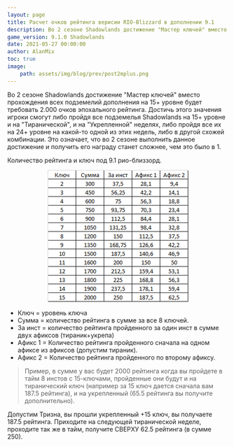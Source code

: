 ```yaml
---
layout: page
title: Расчет очков рейтинга верисии RIO-Blizzard в дополнении 9.1
description: Во 2 сезоне Shadowlands достижение "Мастер ключей" вместо прохождения всех подземелий дополнения на 15+ уровне будет требовать 2.000 очков эпохального рейтинга. Достичь этого значения игроки смогут либо пройдя все подземелья Shadowlands на 15+ уровне и на "Тиранической", и на "Укрепленной" неделях, либо пройдя все их на 24+ уровне на какой-то одной из этих недель, либо в другой схожей комбинации. Это означает, что во 2 сезоне выполнить данное достижение и получить его награду станет сложнее, чем это было в 1
game_version: 9.1.0 Shadowlands
date: 2021-05-27 00:00:00 
author: AlanMix
toc: true
image:
    path: assets/img/blog/prev/post2mplus.png
---
```


Во 2 сезоне Shadowlands достижение "Мастер ключей" вместо прохождения всех подземелий дополнения на 15+ уровне будет требовать 2.000 очков эпохального рейтинга. Достичь этого значения игроки смогут либо пройдя все подземелья Shadowlands на 15+ уровне и на "Тиранической", и на "Укрепленной" неделях, либо пройдя все их на 24+ уровне на какой-то одной из этих недель, либо в другой схожей комбинации. Это означает, что во 2 сезоне выполнить данное достижение и получить его награду станет сложнее, чем это было в 1.

Количество рейтинга и ключ под 9.1 рио-близзорд.

<p align="center">
<img src="/assets/img/blog/prev/post2mplus.png" > 
</p>

* Ключ = уровень ключа 
* Сумма = количество рейтинга в сумме за все 8 ключей.
* За инст = количество рейтинга пройденного за один инст в сумме двух афиксов (тираник+укрепа)
* Афикс 1 = Количество рейтинга пройденного сначала на одном афиксе из афиксов (допустим тираник).
* Афикс 2 = Количество рейтинга пройденного по второму афиксу.

> Пример, в сумме у вас будет 2000 рейтинга когда вы пройдете в тайм 8 инстов с 15-ключами, пройденные они будут и на тиранический ключ (например за 15 ключ дается сначала вам 187.5 рейтинга), и на укрепленный (65.5 рейтинга вы получите дополнительно).

Допустим Тризна, вы прошли укрепленный +15 ключ, вы получаете 187.5 рейтинга. Приходите на следующей тиранической неделе, проходите так же в тайм, получите СВЕРХУ 62.5 рейтинга (в сумме 250).

